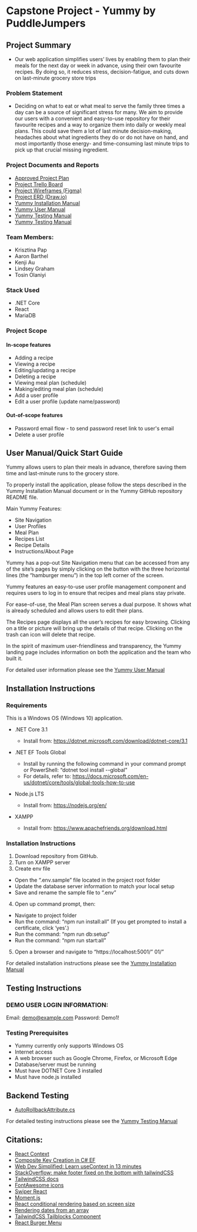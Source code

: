 # Capstone Project - Yummy by PuddleJumpers

## Project Summary
- Our web application simplifies users’ lives by enabling them to plan their meals for the next day or week in advance, using their own favourite recipes. By doing so, it reduces stress, decision-fatigue, and cuts down on last-minute grocery store trips

### Problem Statement
- Deciding on what to eat or what meal to serve the family three times a day can be a source of significant stress for many. We aim to provide our users with a convenient and easy-to-use repository for their favourite recipes and a way to organize them into daily or weekly meal plans. This could save them a lot of last minute decision-making, headaches about what ingredients they do or do not have on hand, and most importantly those energy- and time-consuming last minute trips to pick up that crucial missing ingredient.

### Project Documents and Reports
- [Approved Project Plan](./planning/Capstone_Project_Plan_Puddlejumpers.txt)
- [Project Trello Board](https://trello.com/b/zUabU848/capstone-puddlejumpers)
- [Project Wireframes (Figma)](https://www.figma.com/file/iGsjkmFikAAyslTBFRk2Bs/Capstone%3A-Wireframes?node-id=0%3A1)
- [Project ERD (Draw.io)](./planning/YummyERD.png) 
- [Yummy Installation Manual](./planning/Yummy_Installation_Manual.txt)
- [Yummy User Manual](./planning/Yummy_User_Manual.txt)
- [Yummy Testing Manual](./planning/Yummy_Testing_Manual.txt)
- [Yummy Testing Manual](./planning/Yummy_Testing_Manual.md)

### Team Members:
- Krisztina Pap
- Aaron Barthel
- Kenji Au
- Lindsey Graham
- Tosin Olaniyi

### Stack Used
- .NET Core
- React
- MariaDB

### Project Scope
#### In-scope features
- Adding a recipe
- Viewing a recipe
- Editing/updating a recipe
- Deleting a recipe
- Viewing meal plan (schedule)
- Making/editing meal plan (schedule)
- Add a user profile
- Edit a user profile (update name/password)

#### Out-of-scope features
- Password email flow - to send password reset link to user's email
- Delete a user profile

## User Manual/Quick Start Guide
Yummy allows users to plan their meals in advance, therefore saving them time and last-minute runs to the grocery store.

To properly install the application, please follow the steps described in the Yummy Installation Manual document or in the Yummy GitHub repository README file. 

Main Yummy Features:
- Site Navigation
- User Profiles
- Meal Plan
- Recipes List
- Recipe Details
- Instructions/About Page

Yummy has a pop-out Site Navigation menu that can be accessed from any of the site’s pages by simply clicking on the button with the three horizontal lines (the “hamburger menu”) in the top left corner of the screen.

Yummy features an easy-to-use user profile management component and requires users to log in to ensure that recipes and meal plans stay private. 

For ease-of-use, the Meal Plan screen serves a dual purpose. It shows what is already scheduled and allows users to edit their plans.

The Recipes page displays all the user’s recipes for easy browsing. Clicking on a title or picture will bring up the details of that recipe. Clicking on the trash can icon will delete that recipe.

In the spirit of maximum user-friendliness and transparency, the Yummy landing page includes information on both the application and the team who built it.


For detailed user information please see the [Yummy User Manual](./planning/Yummy_User_Manual.txt)

## Installation Instructions
### Requirements
This is a Windows OS (Windows 10) application.
- .NET Core 3.1 
    - Install from: https://dotnet.microsoft.com/download/dotnet-core/3.1
- .NET EF Tools Global
    - Install by running the following command in your command prompt or PowerShell: “dotnet tool install --global”
    - For details, refer to: https://docs.microsoft.com/en-us/dotnet/core/tools/global-tools-how-to-use

- Node.js LTS 
    - Install from: https://nodejs.org/en/
- XAMPP
    - Install from: https://www.apachefriends.org/download.html

### Installation Instructions
1. Download repository from GitHub.
2. Turn on XAMPP server
3. Create env file
- Open the “.env.sample” file located in the project root folder
- Update the database server information to match your local setup
- Save and rename the sample file to “.env”
4. Open up command prompt, then:
- Navigate to project folder
- Run the command: “npm run install:all” (If you get prompted to install a certificate, click ‘yes’.)
- Run the command: “npm run db:setup”
- Run the command: “npm run start:all”
5. Open a browser and navigate to “https://localhost:5001/”
01/”

For detailed installation instructions please see the [Yummy Installation Manual](./yummy_installation_manual.txt)

## Testing Instructions

### DEMO USER LOGIN INFORMATION:
Email: demo@example.com
Password: Demo1!

### Testing Prerequisites
- Yummy currently only supports Windows OS
- Internet access 
- A web browser such as Google Chrome, Firefox, or Microsoft Edge
- Database/server must be running
- Must have DOTNET Core 3 installed
- Must have node.js installed

## Backend Testing
 - [AutoRollbackAttribute.cs](https://github.com/xunit/samples.xunit/blob/main/AutoRollbackExample/AutoRollbackAttribute.cs)


For detailed testing instructions please see the [Yummy Testing Manual](./yummy_testing_manual.txt)

## Citations:
- [React Context](https://reactjs.org/docs/context.html)
- [Composite Key Creation in C# EF](https://www.learnentityframeworkcore.com/configuration/many-to-many-relationship-configuration)
- [Web Dev Simplified: Learn useContext in 13 minutes](https://www.youtube.com/watch?v=5LrDIWkK_Bc)
- [StackOverflow: make footer fixed on the bottom with tailwindCSS](https://stackoverflow.com/questions/59812003/make-footer-fixed-on-the-bottom-with-tailwindcss)
- [TailwindCSS docs](https://tailwindcss.com/docs)
- [FontAwesome icons](https://fontawesome.com)
- [Swiper React](https://swiperjs.com/react/)
- [Moment.js](https://momentjs.com/)
- [React conditional rendering based on screen size](https://stackoverflow.com/questions/46586165/react-conditionally-render-based-on-viewport-size)
- [Rendering dates from an array](https://dyclassroom.com/javascript-code/create-an-array-of-dates-between-start-date-and-end-date-in-javascript)
- [TailwindCSS Tailblocks Component](https://mertjf.github.io/tailblocks/)
- [React Burger Menu](https://github.com/negomi/react-burger-menu)

